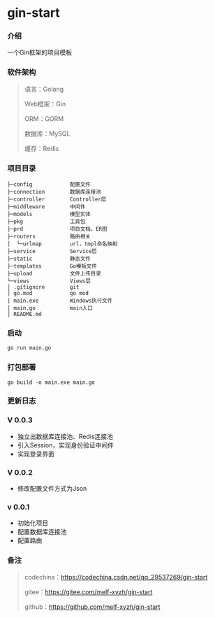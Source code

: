 # gin-start

### 介绍
一个Gin框架的项目模板

### 软件架构
> 语言：Golang
>
> Web框架：Gin
>
> ORM：GORM 
>
> 数据库：MySQL
>
> 缓存：Redis

### 项目目录

```
├─config			配置文件
├─connection		数据库连接池
├─controller		Controller层
├─middleware		中间件
├─models			模型实体
├─pkg				工具包
├─prd				项目文档，ER图
├─routers			路由相关
│  └─urlmap			url，tmpl命名映射
├─service			Service层
├─static			静态文件
├─templates			Go模板文件
├─upload			文件上传目录
└─views				Views层
│ .gitignore        git
│ go.mod            go mod  
| main.exe          Windows执行文件
│ main.go           main入口
│ README.md    
```

### 启动

```bash
go run main.go
```

### 打包部署

```
go build -o main.exe main.go
```

### 更新日志

### V 0.0.3

- 独立出数据库连接池、Redis连接池
- 引入Session，实现身份验证中间件
- 实现登录界面

### V 0.0.2

- 修改配置文件方式为Json

### v 0.0.1

- 初始化项目
- 配置数据库连接池
- 配置路由

### 备注

> codechina：https://codechina.csdn.net/qq_29537269/gin-start
>
> gitee：https://gitee.com/melf-xyzh/gin-start
>
> github：https://github.com/melf-xyzh/gin-start
